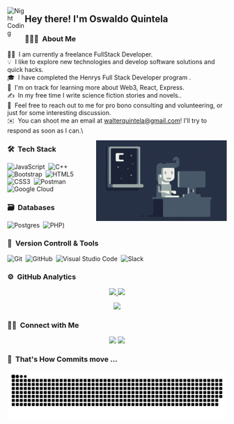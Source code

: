 
<img alt="Night Coding" src="./assets/Hand%20Wave.gif" width='40' align="left"/><h2 align="left">Hey there! I'm Oswaldo Quintela</h2>

<!-- ## 👋 &nbsp;Hey there! I'm Walter Oswaldo Quintela Huiza -->

### 👨🏻‍💻 &nbsp;About Me

👨‍💻 &nbsp;I am currently a freelance FullStack Developer.\
💡 &nbsp;I like to explore new technologies and develop software solutions and quick hacks.\
🎓 &nbsp;I have completed the Henrys Full Stack Developer program .\
🌱 &nbsp;I'm on track for learning more about Web3, React, Express.\
✍️ &nbsp;In my free time I write science fiction stories and novels..\
💬 &nbsp;Feel free to reach out to me for pro bono consulting and volunteering, or just for some interesting discussion.\
✉️ &nbsp;You can shoot me an email at walterquintela@gmail.com! I'll try to respond as soon as I can.\



<img alt="Night Coding" src="https://raw.githubusercontent.com/AVS1508/AVS1508/master/assets/Night-Coding.gif" align="right"/>

### 🛠 &nbsp;Tech Stack

![JavaScript](https://img.shields.io/badge/javascript-%23323330.svg?style=for-the-badge&logo=javascript&logoColor=%23F7DF1E)&nbsp;
![C++](https://img.shields.io/badge/c++-%2300599C.svg?style=for-the-badge&logo=c%2B%2B&logoColor=white)&nbsp;
![Bootstrap](https://img.shields.io/badge/bootstrap-%23563D7C.svg?style=for-the-badge&logo=bootstrap&logoColor=white)&nbsp;
![HTML5](https://img.shields.io/badge/html5-%23E34F26.svg?style=for-the-badge&logo=html5&logoColor=white)&nbsp;
![CSS3](https://img.shields.io/badge/css3-%231572B6.svg?style=for-the-badge&logo=css3&logoColor=white)&nbsp;
![Postman](https://img.shields.io/badge/Postman-FF6C37?style=for-the-badge&logo=postman&logoColor=white)&nbsp;
![Google Cloud](https://img.shields.io/badge/GoogleCloud-%234285F4.svg?style=for-the-badge&logo=google-cloud&logoColor=white)&nbsp;

### 🗃 &nbsp;Databases

![Postgres](https://img.shields.io/badge/postgres-%23316192.svg?style=for-the-badge&logo=postgresql&logoColor=white)&nbsp;
![PHP](https://images.app.goo.gl/vcLy72mkUUAaGY8i8))&nbsp;

### 🧰 &nbsp;Version Controll & Tools 

![Git](https://img.shields.io/badge/git-%23F05033.svg?style=for-the-badge&logo=git&logoColor=white)&nbsp;
![GitHub](https://img.shields.io/badge/github-%23121011.svg?style=for-the-badge&logo=github&logoColor=white)&nbsp;
![Visual Studio Code](https://img.shields.io/badge/Visual%20Studio%20Code-0078d7.svg?style=for-the-badge&logo=visual-studio-code&logoColor=white)&nbsp;
![Slack](https://img.shields.io/badge/Slack-4A154B?style=for-the-badge&logo=slack&logoColor=white)&nbsp;

### ⚙️ &nbsp;GitHub Analytics

<p align="center">
  <a href="https://github.com/woquintela">
    <img height="180em" src="https://github-readme-stats-eight-theta.vercel.app/api?username=woquintela&show_icons=true&theme=algolia&include_all_commits=true&count_private=true"/>
  </a>
  <a href="https://github.com/woquintela">
    <img height="180em" src="https://github-readme-stats-eight-theta.vercel.app/api/top-langs/?username=woquintela&layout=compact&langs_count=8&theme=algolia"/>
  </a>
</p>

<p align="center">
  <img height="180em" src="https://github-readme-streak-stats.herokuapp.com/?user=woquintela&theme=dark&hide_border=true"/>
</p>

### 🤝🏻 &nbsp;Connect with Me

<p align="center">
<a href="https://www.linkedin.com/in/walter-oswaldo-quintela-huiza-4a05a996/"><img src="https://img.shields.io/badge/-Aditya%20Sunit%20Kanoi-0077B5?style=flat&logo=Linkedin&logoColor=white"/></a>
<a href="mailto:walterquintela@gmail.com"><img src="https://img.shields.io/badge/-Adityakanoi-D14836?style=flat&logo=Gmail&logoColor=white"/></a>
</p>

### 🐍 &nbsp;That's How Commits move ...

<div align="center">
  <a href="https://github.com/Adityakanoi2001/">
  <img src="https://github.com/1999AZZAR/1999AZZAR/blob/readme/resources/img/grid-snake.svg"
       alt="snake" /></a>
</div>
